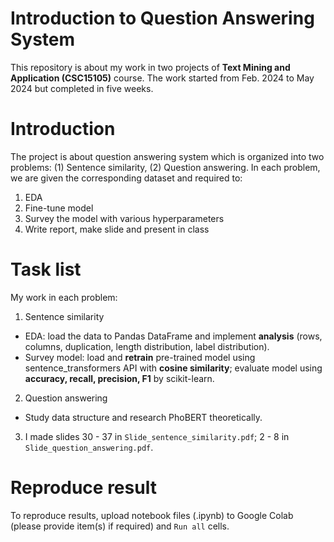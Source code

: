 # Introduction to Question Answering System
This repository is about my work in two projects of **Text Mining and Application (CSC15105)** course. The work started from Feb. 2024 to May 2024 but completed in five weeks. 

# Introduction
The project is about question answering system which is organized into two problems: (1) Sentence similarity, (2) Question answering. In each problem, we are given the corresponding dataset and required to:
1. EDA
2. Fine-tune model
3. Survey the model with various hyperparameters
4. Write report, make slide and present in class

# Task list
My work in each problem:

1. Sentence similarity
* EDA: load the data to Pandas DataFrame and implement **analysis** (rows, columns, duplication, length distribution, label distribution).
* Survey model: load and **retrain** pre-trained model using sentence_transformers API with **cosine similarity**; evaluate model using **accuracy, recall, precision, F1** by scikit-learn.
2. Question answering
* Study data structure and research PhoBERT theoretically.
3. I made slides 30 - 37 in `Slide_sentence_similarity.pdf`; 2 - 8 in `Slide_question_answering.pdf`.

# Reproduce result
To reproduce results, upload notebook files (.ipynb) to Google Colab (please provide item(s) if required) and `Run all` cells.
